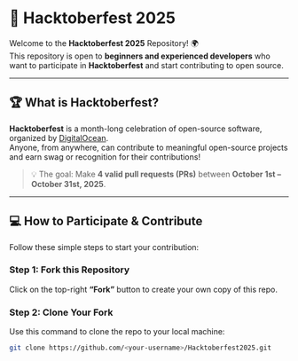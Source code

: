 # 🎉 Hacktoberfest 2025

Welcome to the **Hacktoberfest 2025** Repository! 🌍  
This repository is open to **beginners and experienced developers** who want to participate in **Hacktoberfest** and start contributing to open source.

---

## 🏆 What is Hacktoberfest?

**Hacktoberfest** is a month-long celebration of open-source software, organized by [DigitalOcean](https://hacktoberfest.com).  
Anyone, from anywhere, can contribute to meaningful open-source projects and earn swag or recognition for their contributions!

> 💡 The goal: Make **4 valid pull requests (PRs)** between **October 1st – October 31st, 2025**.

---

## 💻 How to Participate & Contribute

Follow these simple steps to start your contribution:

### Step 1: Fork this Repository
Click on the top-right **“Fork”** button to create your own copy of this repo.

### Step 2: Clone Your Fork
Use this command to clone the repo to your local machine:
```bash
git clone https://github.com/<your-username>/Hacktoberfest2025.git

